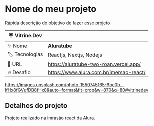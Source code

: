 # Nome do meu projeto

Rápida descrição do objetivo de fazer esse projeto

| :placard: Vitrine.Dev |     |
| -------------  | --- |
| :sparkles: Nome        | **Aluratube**
| :label: Tecnologias | Reactjs, Nextjs, Nodejs
| :rocket: URL         | https://aluratube-two-roan.vercel.app/
| :fire: Desafio     | https://www.alura.com.br/imersao-react/

<!-- Inserir imagem com a #vitrinedev ao final do link -->
https://images.unsplash.com/photo-1550745165-9bc0b…lfHx8fGVufDB8fHx8&auto=format&fit=crop&w=870&q=80#vitrinedev

## Detalhes do projeto

Projeto realizado na imrasão react da Alura. 
